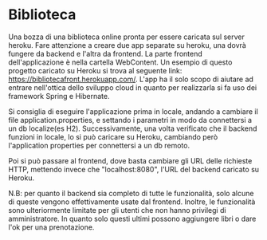 # Biblioteca
Una bozza di una biblioteca online pronta per essere caricata sul server heroku.
Fare attenzione a creare due app separate su heroku, una dovrà fungere da backend e l'altra da frontend.
La parte frontend dell'applicazione è nella cartella WebContent.
Un esempio di questo progetto caricato su Heroku si trova al seguente link: https://bibliotecafront.herokuapp.com/.
L'app ha il solo scopo di aiutare ad entrare nell'ottica dello sviluppo cloud in quanto per realizzarla si fa uso dei framework Spring e Hibernate.

Si consiglia di eseguire l'applicazione prima in locale, andando a cambiare il file application.properties, e settando i parametri in modo da connettersi a un db localize(es H2).
Successivamente, una volta verificato che il backend funzioni in locale, lo si può caricare su Heroku, cambiando però l'application properties per connettersi a un db remoto.

Poi si può passare al frontend, dove basta cambiare gli URL delle richieste HTTP, mettendo invece che "localhost:8080", l'URL del backend caricato su Heroku.

N.B: per quanto il backend sia completo di tutte le funzionalità, solo alcune di queste vengono effettivamente usate dal frontend. Inoltre, le funzionalità sono ulteriormente limitate per gli utenti che non hanno privilegi di amministratore. In quanto solo questi ultimi possono aggiungere libri o dare l'ok per una prenotazione.
